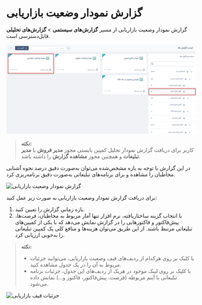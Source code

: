 # گزارش نمودار وضعیت بازاریابی
 گزارش نمودار وضعیت بازاریابی از مسیر **گزارش‌های سیستمی** > **گزارش‌های تحلیلی** قابل‌دسترسی است.

 ![نمودار وضعیت بازاریابی ](./Images/marketing-status-chart.png)

> **نکته:** <br>کاربر برای دریافت گزارش نمودار تحلیل کمپین بایستی مجوز **مدیر فروش** یا **مدیر تبلیغات** و همچنین مجوز **مشاهده گزارش** را داشته باشد.

در این گزارش با توجه به بازه مشخص‌شده می‌توان به‌صورت دقیق درصد نحوه آشنایی مخاطبان را مشاهده و برای برنامه‌های تبلیغاتی به‌صورت دقیق برنامه‌ریزی کرد.

![گزارش نمودار وضعیت بازاریابی]()

برای دریافت گزارش نمودار وضعیت بازاریابی به صورت زیر عمل کنید:


1. بازه زمانی گزارش را تعیین کنید.
2. با انتخاب گزینه ساختاریافته، نرم افزار تنها آمار مربوط به مخاطبان، فرصت‌ها، پیش‌فاکتور و فاکتورهایی را در گزارش نمایش  می‌دهد که با یکی از کمپین‌های تبلیغاتی مرتبط باشند. از این طریق می‌توان هزینه‌ها و منافع کلی یک کمپین تبلیغاتی را به‌خوبی ارزیابی کرد.

> **نکته:** <br> 
> - با کلیک بر روی هرکدام از ردیف‌های قیف وضعیت بازاریابی، 
 می‌توانید جزئیات مربوط به آن را در یک جدول مشاهده کنید.
> -  با کلیک بر روی لینک موجود در هریک از ردیف‌های این جدول، جزئیات برنامه تبلیغاتی یا آیتم مربوطه (فرصت، پیش‌فاکتور، فاکتور و...) نمایش داده می‌شود.

![جزئیات قیف بازاریابی]()



